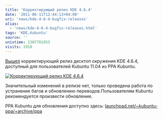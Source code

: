```yaml
---
title: 'Корректирующий релиз KDE 4.6.4'
date: '2011-06-11T12:44:13+04:00'
uri: 'news/kde-4-6-4-bugfix-releases'
alias: 
  - 'news/kde-4-6-4-bugfix-releases.html'
tags: 'KDE,Kubuntu'
source: ''
unixtime: 1307781853
visits: 1910
---
```

[Вышел](http://www.kubuntu.org/news/kde-release-464) корректирующий релиз десктоп окружения KDE 4.6.4, доступный для пользователей Kubuntu 11.04 из PPA Kubuntu.

[![Корректирующий релиз KDE 4.6.4](img/2011/06/11/12-00/general-desktop-5820116697-o.jpg)](img/2011/06/11/12-00/general-desktop-5820116697-o.jpg)

Значительный изменений в релизе нет, только проведена работа по устранение багов и обновлению переводов.Пользователям Kubuntu рекомендуется произвести обновление.

PPA Kubuntu для обновления доступно здесь: [launchpad.net/~kubuntu-ppa/+archive/ppa](https://launchpad.net/~kubuntu-ppa/+archive/ppa)
